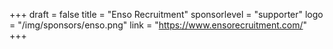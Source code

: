 +++
draft = false
title = "Enso Recruitment"
sponsorlevel = "supporter"
logo = "/img/sponsors/enso.png"
link = "https://www.ensorecruitment.com/"
+++
